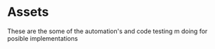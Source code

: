 # Assets
These are the some of the automation's and code testing m doing for posible implementations 
